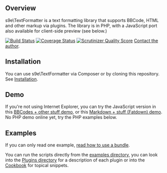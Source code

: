 ## Overview

s9e\\TextFormatter is a text formatting library that supports BBCode, HTML and other markup via plugins. The library is in PHP, with a JavaScript port also available for client-side preview (see below.)

[![Build Status](https://travis-ci.org/s9e/TextFormatter.png?branch=master)](https://travis-ci.org/s9e/TextFormatter)
[![Coverage Status](https://coveralls.io/repos/s9e/TextFormatter/badge.png)](https://coveralls.io/r/s9e/TextFormatter)
[![Scrutinizer Quality Score](https://scrutinizer-ci.com/g/s9e/TextFormatter/badges/quality-score.png?s=3942dab3c410fb9ce02001e7446d1083fa91172c)](https://scrutinizer-ci.com/g/s9e/TextFormatter/)
<a href="&#109;&#97;&#105;&#108;&#116;&#111;&#58;&#115;&#57;&#101;&#46;&#100;&#101;&#x76;+github&#64;&#103;&#109;&#97;&#105;&#108;&#46;&#99;&#111;&#109;">Contact the author</a>.

## Installation

You can use s9e\\TextFormatter via Composer or by cloning this repository. See [Installation](https://github.com/s9e/TextFormatter/blob/master/docs/Cookbook/00_Getting_started/00_Installation.md).

## Demo

If you're not using Internet Explorer, you can try the JavaScript version in this [BBCodes + other stuff demo](http://s9e.github.io/TextFormatter/demo.html), or this [Markdown + stuff (Fatdown) demo](http://s9e.github.io/TextFormatter/fatdown.html). No PHP demo online yet, try the PHP examples below.

## Examples

If you can only read one example, [read how to use a bundle](https://github.com/s9e/TextFormatter/blob/master/docs/Cookbook/00_Getting_started/Basic_usage/Configuration/00_ZeroConfig.md).

You can run the scripts directly from the [examples directory](https://github.com/s9e/TextFormatter/blob/master/docs/examples), you can look into the [Plugins directory](https://github.com/s9e/TextFormatter/tree/master/src/Plugins) for a description of each plugin or into the [Cookbook](https://github.com/s9e/TextFormatter/tree/master/docs/Cookbook) for topical snippets.
